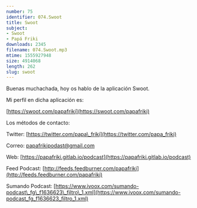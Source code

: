 ```yaml
---
number: 75
identifier: 074.Swoot
title: Swoot
subject:
- Swoot
- Papá Friki
downloads: 2345
filename: 074.Swoot.mp3
mtime: 1555927948
size: 4914068
length: 262
slug: swoot
---
```

Buenas muchachada, hoy os hablo de la aplicación Swoot.  

Mi perfil en dicha aplicación es:

[https://swoot.com/papafriki](https://swoot.com/papafriki)  

Los métodos de contacto:  

Twitter: [https://twitter.com/papa\_friki](https://twitter.com/papa_friki)

Correo: [papafrikipodast@gmail.com](https://archive.org/details/papafrikipodast@gmail.com)

Web: [https://papafriki.gitlab.io/podcast](https://papafriki.gitlab.io/podcast)

Feed Podcast: [http://feeds.feedburner.com/papafriki](http://feeds.feedburner.com/papafriki)

Sumando Podcast: [https://www.ivoox.com/sumando-podcast\_fg\_f1636623\_filtro\_1.xml](https://www.ivoox.com/sumando-podcast_fg_f1636623_filtro_1.xml)